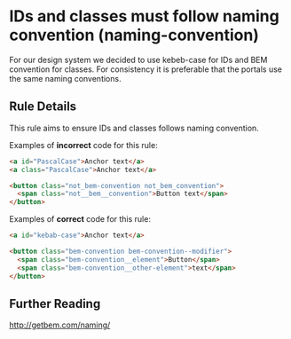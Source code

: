 # IDs and classes must follow naming convention (naming-convention)

For our design system we decided to use kebeb-case for IDs and BEM convention for classes. For consistency it is preferable that the portals use the same naming conventions.

## Rule Details

This rule aims to ensure IDs and classes follows naming convention.

Examples of **incorrect** code for this rule:

```html
<a id="PascalCase">Anchor text</a>
<a class="PascalCase">Anchor text</a>

<button class="not_bem-convention not_bem_convention">
  <span class="not__bem__convention">Button text</span>
</button>
```

Examples of **correct** code for this rule:

```html
<a id="kebab-case">Anchor text</a>

<button class="bem-convention bem-convention--modifier">
  <span class="bem-convention__element">Button</span>
  <span class="bem-convention__other-element">text</span>
</button>
```

## Further Reading

<http://getbem.com/naming/>
